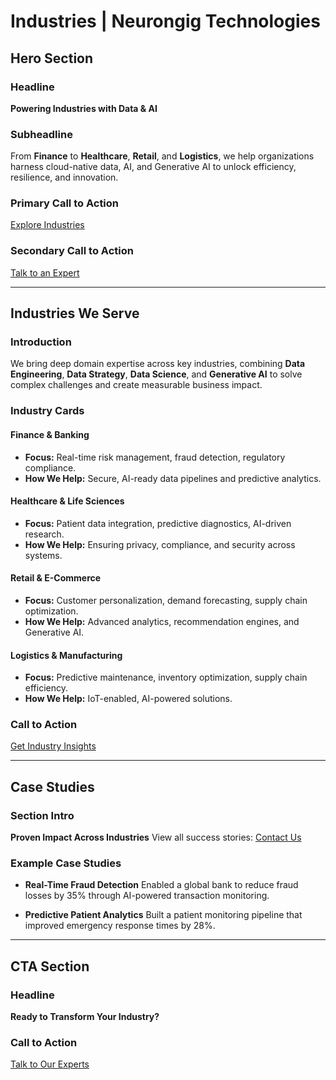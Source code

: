 # Industries | Neurongig Technologies

## Hero Section

### Headline

**Powering Industries with Data & AI**

### Subheadline

From **Finance** to **Healthcare**, **Retail**, and **Logistics**, we help organizations harness cloud-native data, AI, and Generative AI to unlock efficiency, resilience, and innovation.

### Primary Call to Action

[Explore Industries](#industries)

### Secondary Call to Action

[Talk to an Expert](#contact)

---

## Industries We Serve

### Introduction

We bring deep domain expertise across key industries, combining **Data Engineering**, **Data Strategy**, **Data Science**, and **Generative AI** to solve complex challenges and create measurable business impact.

### Industry Cards

#### Finance & Banking

* **Focus:** Real-time risk management, fraud detection, regulatory compliance.
* **How We Help:** Secure, AI-ready data pipelines and predictive analytics.

#### Healthcare & Life Sciences

* **Focus:** Patient data integration, predictive diagnostics, AI-driven research.
* **How We Help:** Ensuring privacy, compliance, and security across systems.

#### Retail & E-Commerce

* **Focus:** Customer personalization, demand forecasting, supply chain optimization.
* **How We Help:** Advanced analytics, recommendation engines, and Generative AI.

#### Logistics & Manufacturing

* **Focus:** Predictive maintenance, inventory optimization, supply chain efficiency.
* **How We Help:** IoT-enabled, AI-powered solutions.

### Call to Action

[Get Industry Insights](#contact)

---

## Case Studies

### Section Intro

**Proven Impact Across Industries**
View all success stories: [Contact Us](#contact)

### Example Case Studies

* **Real-Time Fraud Detection**
  Enabled a global bank to reduce fraud losses by 35% through AI-powered transaction monitoring.

* **Predictive Patient Analytics**
  Built a patient monitoring pipeline that improved emergency response times by 28%.

---

## CTA Section

### Headline

**Ready to Transform Your Industry?**

### Call to Action

[Talk to Our Experts](#contact)
